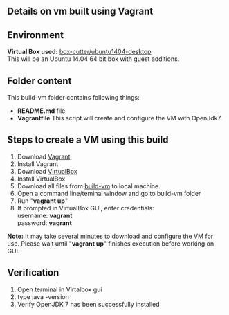 Details on vm built using Vagrant
------

Environment
------
__Virtual Box used:__ [box-cutter/ubuntu1404-desktop](https://atlas.hashicorp.com/box-cutter/boxes/ubuntu1404-desktop)  
This will be an Ubuntu 14.04 64 bit box with guest additions.

Folder content
-----
This build-vm folder contains following things:
- __README.md__ file
- __Vagrantfile__  This script will create and configure the VM with OpenJdk7.


Steps to create a VM using this build
-----

1. Download [Vagrant](https://www.vagrantup.com/)
2. Install Vagrant
3. Download [VirtualBox](https://www.virtualbox.org/wiki/Downloads)
4. Install VirtualBox
5. Download all files from [build-vm](https://github.com/SoftwareEngineeringToolDemos/ICSE-2013-JITTAC/tree/master/build-vm) to local machine.
6. Open a command line/teminal window and go to build-vm folder
7. Run "__vagrant up__"
8. If prompted in VirtualBox GUI, enter credentials:  
username: __vagrant__  
password: __vagrant__

**Note:** It may take several minutes to download and configure the VM for use. Please wait until "__vagrant up__" finishes execution before working on GUI.

Verification
-----
1. Open terminal in Virtalbox gui
2. type java -version
3. Verify OpenJDK 7 has been successfully installed
